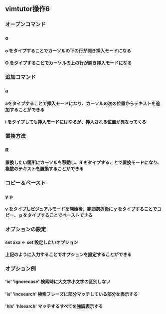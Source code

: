 ## vimtutor操作6
### オープンコマンド
### o
#### o をタイプすることでカーソルの下の行が開き挿入モードになる
#### O をタイプすることでカーソルの上の行が開き挿入モードになる
### 追加コマンド
### a
#### aをタイプすることで挿入モードになり、カーソルの次の位置からテキストを追加することができる
#### i をタイプしても挿入モードにはなるが、挿入される位置が異なってくる
### 置換方法
### R
#### 置換したい箇所にカーソルを移動し、R をタイプすることで置換モードになり、複数のテキストを置換することができる
### コピー＆ペースト
### y p
#### v をタイプしビジュアルモードを開始後、範囲選択後に y をタイプすることでコピー、 p をタイプすることでペーストできる
### オプションの設定
#### set xxx   ←   set 設定したいオプション
#### 上記のように入力することでオプションを設定することができる
### オプション例
#### 'ic' 'ignorecase'       検索時に大文字小文字の区別しない
#### 'is' 'incsearch'        検索フレーズに部分マッチしている部分を表示する
#### 'hls' 'hlsearch'        マッチするすべてを強調表示する
